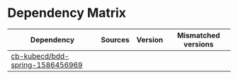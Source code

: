 # Dependency Matrix

Dependency | Sources | Version | Mismatched versions
---------- | ------- | ------- | -------------------
[cb-kubecd/bdd-spring-1586456969](https://github.com/cb-kubecd/bdd-spring-1586456969.git) |  | []() | 
